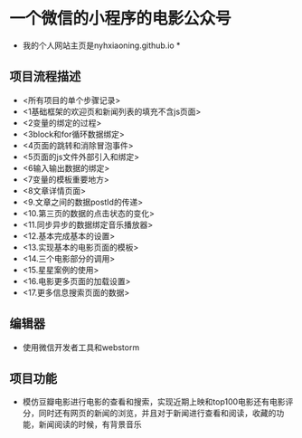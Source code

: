 
# 一个微信的小程序的电影公众号

* 我的个人网站主页是nyhxiaoning.github.io *

## 项目流程描述
- <所有项目的单个步骤记录>
- <1基础框架的欢迎页和新闻列表的填充不含js页面>
- <2变量的绑定的过程>
- <3block和for循环数据绑定>
- <4页面的跳转和消除冒泡事件>
- <5页面的js文件外部引入和绑定>
- <6输入输出数据的绑定>
- <7变量的模板重要地方>
- <8文章详情页面>
- <9.文章之间的数据postId的传递>
- <10.第三页的数据的点击状态的变化>
- <11.同步异步的数据绑定音乐播放器>
- <12.基本完成基本的设置>
- <13.实现基本的电影页面的模板>
- <14.三个电影部分的调用>
- <15.星星案例的使用>
- <16.电影更多页面的加载设置>
- <17.更多信息搜索页面的数据>

## 编辑器

- 使用微信开发者工具和webstorm

## 项目功能

- 模仿豆瓣电影进行电影的查看和搜索，实现近期上映和top100电影还有电影评分，同时还有网页的新闻的浏览，并且对于新闻进行查看和阅读，收藏的功能，新闻阅读的时候，有背景音乐

